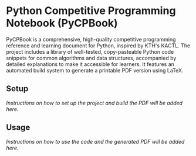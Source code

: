 # Python Competitive Programming Notebook (PyCPBook)

PyCPBook is a comprehensive, high-quality competitive programming reference and learning document for Python, inspired by KTH's KACTL. The project includes a library of well-tested, copy-pasteable Python code snippets for common algorithms and data structures, accompanied by detailed explanations to make it accessible for learners. It features an automated build system to generate a printable PDF version using LaTeX.

## Setup

_Instructions on how to set up the project and build the PDF will be added here._

## Usage

_Instructions on how to use the code and the generated PDF will be added here._

